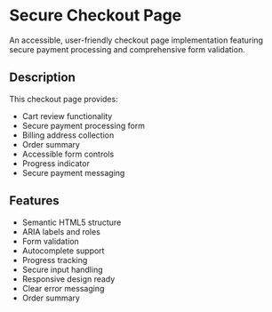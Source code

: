 # Secure Checkout Page

An accessible, user-friendly checkout page implementation featuring secure payment processing and comprehensive form validation.

## Description

This checkout page provides:
- Cart review functionality
- Secure payment processing form
- Billing address collection
- Order summary
- Accessible form controls
- Progress indicator
- Secure payment messaging

## Features

- Semantic HTML5 structure
- ARIA labels and roles
- Form validation
- Autocomplete support
- Progress tracking
- Secure input handling
- Responsive design ready
- Clear error messaging
- Order summary